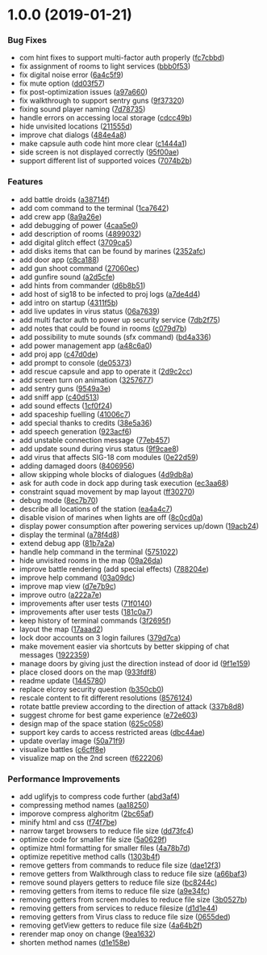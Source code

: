 # 1.0.0 (2019-01-21)


### Bug Fixes

* com hint fixes to support multi-factor auth properly ([fc7cbbd](https://github.com/jamro/sigma18/commit/fc7cbbd))
* fix assignment of rooms to light services ([bbb0f53](https://github.com/jamro/sigma18/commit/bbb0f53))
* fix digital noise error ([6a4c5f9](https://github.com/jamro/sigma18/commit/6a4c5f9))
* fix mute option ([dd03f57](https://github.com/jamro/sigma18/commit/dd03f57))
* fix post-optimization issues ([a97a660](https://github.com/jamro/sigma18/commit/a97a660))
* fix walkthrough to support sentry guns ([9f37320](https://github.com/jamro/sigma18/commit/9f37320))
* fixing sound player naming ([7d78735](https://github.com/jamro/sigma18/commit/7d78735))
* handle errors on accessing local storage ([cdcc49b](https://github.com/jamro/sigma18/commit/cdcc49b))
* hide unvisited locations ([211555d](https://github.com/jamro/sigma18/commit/211555d))
* improve chat dialogs ([484e4a8](https://github.com/jamro/sigma18/commit/484e4a8))
* make capsule auth code hint more clear ([c1444a1](https://github.com/jamro/sigma18/commit/c1444a1))
* side screen is not displayed correctly ([95f00ae](https://github.com/jamro/sigma18/commit/95f00ae))
* support different list of supported voices ([7074b2b](https://github.com/jamro/sigma18/commit/7074b2b))


### Features

* add battle droids ([a38714f](https://github.com/jamro/sigma18/commit/a38714f))
* add com command to the terminal ([1ca7642](https://github.com/jamro/sigma18/commit/1ca7642))
* add crew app ([8a9a26e](https://github.com/jamro/sigma18/commit/8a9a26e))
* add debugging of power ([4caa5e0](https://github.com/jamro/sigma18/commit/4caa5e0))
* add description of rooms ([4899032](https://github.com/jamro/sigma18/commit/4899032))
* add digital glitch effect ([3709ca5](https://github.com/jamro/sigma18/commit/3709ca5))
* add disks items that can be found by marines ([2352afc](https://github.com/jamro/sigma18/commit/2352afc))
* add door app ([c8ca188](https://github.com/jamro/sigma18/commit/c8ca188))
* add gun shoot command ([27060ec](https://github.com/jamro/sigma18/commit/27060ec))
* add gunfire sound ([a2d5cfe](https://github.com/jamro/sigma18/commit/a2d5cfe))
* add hints from commander ([d6b8b51](https://github.com/jamro/sigma18/commit/d6b8b51))
* add host of sig18 to be infected to proj logs ([a7de4d4](https://github.com/jamro/sigma18/commit/a7de4d4))
* add intro on startup ([4311f5b](https://github.com/jamro/sigma18/commit/4311f5b))
* add live updates in virus status ([06a7639](https://github.com/jamro/sigma18/commit/06a7639))
* add multi factor auth to power up security service ([7db2f75](https://github.com/jamro/sigma18/commit/7db2f75))
* add notes that could be found in rooms ([c079d7b](https://github.com/jamro/sigma18/commit/c079d7b))
* add possibility to mute sounds (sfx command) ([bd4a336](https://github.com/jamro/sigma18/commit/bd4a336))
* add power management app ([a48c6a0](https://github.com/jamro/sigma18/commit/a48c6a0))
* add proj app ([c47d0de](https://github.com/jamro/sigma18/commit/c47d0de))
* add prompt to console ([de05373](https://github.com/jamro/sigma18/commit/de05373))
* add rescue capsule and app to operate it ([2d9c2cc](https://github.com/jamro/sigma18/commit/2d9c2cc))
* add screen turn on animation ([3257677](https://github.com/jamro/sigma18/commit/3257677))
* add sentry guns ([9549a3e](https://github.com/jamro/sigma18/commit/9549a3e))
* add sniff app ([c40d513](https://github.com/jamro/sigma18/commit/c40d513))
* add sound effects ([1cf0f24](https://github.com/jamro/sigma18/commit/1cf0f24))
* add spaceship fuelling ([41006c7](https://github.com/jamro/sigma18/commit/41006c7))
* add special thanks to credits ([38e5a36](https://github.com/jamro/sigma18/commit/38e5a36))
* add speech generation ([923acf6](https://github.com/jamro/sigma18/commit/923acf6))
* add unstable connection message ([77eb457](https://github.com/jamro/sigma18/commit/77eb457))
* add update sound during virus status ([9f9cae8](https://github.com/jamro/sigma18/commit/9f9cae8))
* add virus that affects SIG-18 com modules ([0e22d59](https://github.com/jamro/sigma18/commit/0e22d59))
* adding damaged doors ([8406956](https://github.com/jamro/sigma18/commit/8406956))
* allow skipping whole blocks of dialogues ([4d9db8a](https://github.com/jamro/sigma18/commit/4d9db8a))
* ask for auth code in dock app during task execution ([ec3aa68](https://github.com/jamro/sigma18/commit/ec3aa68))
* constraint squad movement by map layout ([ff30270](https://github.com/jamro/sigma18/commit/ff30270))
* debug mode ([8ec7b70](https://github.com/jamro/sigma18/commit/8ec7b70))
* describe all locations of the station ([ea4a4c7](https://github.com/jamro/sigma18/commit/ea4a4c7))
* disable vision of marines when lights are off ([8c0cd0a](https://github.com/jamro/sigma18/commit/8c0cd0a))
* display power consumption after powering services up/down ([19acb24](https://github.com/jamro/sigma18/commit/19acb24))
* display the terminal ([a78f4d8](https://github.com/jamro/sigma18/commit/a78f4d8))
* extend debug app ([81b7a2a](https://github.com/jamro/sigma18/commit/81b7a2a))
* handle help command in the terminal ([5751022](https://github.com/jamro/sigma18/commit/5751022))
* hide unvisited rooms in the map ([09a26da](https://github.com/jamro/sigma18/commit/09a26da))
* improve battle rendering (add special effects) ([788204e](https://github.com/jamro/sigma18/commit/788204e))
* improve help command ([03a09dc](https://github.com/jamro/sigma18/commit/03a09dc))
* improve map view ([d7e7b9c](https://github.com/jamro/sigma18/commit/d7e7b9c))
* improve outro ([a222a7e](https://github.com/jamro/sigma18/commit/a222a7e))
* improvements after user tests ([71f0140](https://github.com/jamro/sigma18/commit/71f0140))
* improvements after user tests ([181c0a7](https://github.com/jamro/sigma18/commit/181c0a7))
* keep history of terminal commands ([3f2695f](https://github.com/jamro/sigma18/commit/3f2695f))
* layout the map ([17aaad2](https://github.com/jamro/sigma18/commit/17aaad2))
* lock door accounts on 3 login failures ([379d7ca](https://github.com/jamro/sigma18/commit/379d7ca))
* make movement easier via shortcuts by better skipping of chat messages ([1922359](https://github.com/jamro/sigma18/commit/1922359))
* manage doors by giving just the direction instead of door id ([9f1e159](https://github.com/jamro/sigma18/commit/9f1e159))
* place closed doors on the map ([933fdf8](https://github.com/jamro/sigma18/commit/933fdf8))
* readme update ([1445780](https://github.com/jamro/sigma18/commit/1445780))
* replace elcroy security question ([b350cb0](https://github.com/jamro/sigma18/commit/b350cb0))
* rescale content to fit different resolutions ([8576124](https://github.com/jamro/sigma18/commit/8576124))
* rotate battle preview according to the direction of attack ([337b8d8](https://github.com/jamro/sigma18/commit/337b8d8))
* suggest chrome for best game experience ([e72e603](https://github.com/jamro/sigma18/commit/e72e603))
* design map of the space station ([625c058](https://github.com/jamro/sigma18/commit/625c058))
* support key cards to access restricted areas ([dbc44ae](https://github.com/jamro/sigma18/commit/dbc44ae))
* update  overlay image ([50a71f9](https://github.com/jamro/sigma18/commit/50a71f9))
* visualize battles ([c6cff8e](https://github.com/jamro/sigma18/commit/c6cff8e))
* visualize map on the 2nd screen ([f622206](https://github.com/jamro/sigma18/commit/f622206))


### Performance Improvements

* add uglifyjs to compress code further ([abd3af4](https://github.com/jamro/sigma18/commit/abd3af4))
* compressing method names ([aa18250](https://github.com/jamro/sigma18/commit/aa18250))
* imporove compress alghoritm ([2bc65af](https://github.com/jamro/sigma18/commit/2bc65af))
* minify html and css ([f74f7be](https://github.com/jamro/sigma18/commit/f74f7be))
* narrow target browsers to reduce file size ([dd73fc4](https://github.com/jamro/sigma18/commit/dd73fc4))
* optimize code for smaller file size ([5a0629f](https://github.com/jamro/sigma18/commit/5a0629f))
* optimize html formatting for smaller files ([4a78b7d](https://github.com/jamro/sigma18/commit/4a78b7d))
* optimize repetitive method calls ([1303b4f](https://github.com/jamro/sigma18/commit/1303b4f))
* remove getters from commands to reduce file size ([dae12f3](https://github.com/jamro/sigma18/commit/dae12f3))
* remove getters from Walkthrough class to reduce file size ([a66baf3](https://github.com/jamro/sigma18/commit/a66baf3))
* remove sound players getters to reduce file size ([bc8244c](https://github.com/jamro/sigma18/commit/bc8244c))
* removing getters from items to reduce file size ([a9e34fc](https://github.com/jamro/sigma18/commit/a9e34fc))
* removing getters from screen modules to reduce file size ([3b0527b](https://github.com/jamro/sigma18/commit/3b0527b))
* removing getters from services to reduce filesize ([d1d1e44](https://github.com/jamro/sigma18/commit/d1d1e44))
* removing getters from Virus class to reduce file size ([0655ded](https://github.com/jamro/sigma18/commit/0655ded))
* removing getView getters to reduce file size ([4a64b2f](https://github.com/jamro/sigma18/commit/4a64b2f))
* rerender map onoy on change ([9ea1632](https://github.com/jamro/sigma18/commit/9ea1632))
* shorten method names ([d1e158e](https://github.com/jamro/sigma18/commit/d1e158e))
